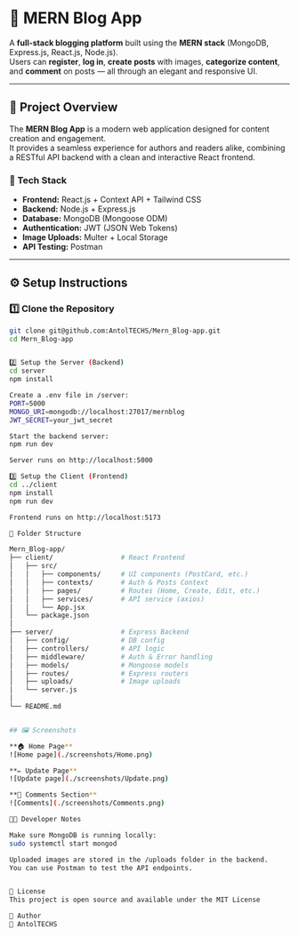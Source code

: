 # 📰 MERN Blog App

A **full-stack blogging platform** built using the **MERN stack** (MongoDB, Express.js, React.js, Node.js).  
Users can **register**, **log in**, **create posts** with images, **categorize content**, and **comment** on posts — all through an elegant and responsive UI.

---

## 🚀 Project Overview

The **MERN Blog App** is a modern web application designed for content creation and engagement.  
It provides a seamless experience for authors and readers alike, combining a RESTful API backend with a clean and interactive React frontend.

### 🧩 Tech Stack
- **Frontend:** React.js + Context API + Tailwind CSS
- **Backend:** Node.js + Express.js
- **Database:** MongoDB (Mongoose ODM)
- **Authentication:** JWT (JSON Web Tokens)
- **Image Uploads:** Multer + Local Storage
- **API Testing:** Postman

---

## ⚙️ Setup Instructions

### 1️⃣ Clone the Repository
```bash
git clone git@github.com:AntolTECHS/Mern_Blog-app.git
cd Mern_Blog-app


2️⃣ Setup the Server (Backend)
cd server
npm install

Create a .env file in /server:
PORT=5000
MONGO_URI=mongodb://localhost:27017/mernblog
JWT_SECRET=your_jwt_secret

Start the backend server:
npm run dev

Server runs on http://localhost:5000

3️⃣ Setup the Client (Frontend)
cd ../client
npm install
npm run dev

Frontend runs on http://localhost:5173

🧩 Folder Structure

Mern_Blog-app/
├── client/                 # React Frontend
│   ├── src/
│   │   ├── components/     # UI components (PostCard, etc.)
│   │   ├── contexts/       # Auth & Posts Context
│   │   ├── pages/          # Routes (Home, Create, Edit, etc.)
│   │   ├── services/       # API service (axios)
│   │   └── App.jsx
│   └── package.json
│
├── server/                 # Express Backend
│   ├── config/             # DB config
│   ├── controllers/        # API logic
│   ├── middleware/         # Auth & Error handling
│   ├── models/             # Mongoose models
│   ├── routes/             # Express routers
│   ├── uploads/            # Image uploads
│   └── server.js
│
└── README.md


## 🖼 Screenshots

**🏠 Home Page**  
![Home page](./screenshots/Home.png)

**✏️ Update Page**  
![Update page](./screenshots/Update.png)

**💬 Comments Section**  
![Comments](./screenshots/Comments.png)

🧑‍💻 Developer Notes

Make sure MongoDB is running locally:
sudo systemctl start mongod

Uploaded images are stored in the /uploads folder in the backend.
You can use Postman to test the API endpoints.


🧾 License
This project is open source and available under the MIT License

🤝 Author
👤 AntolTECHS

